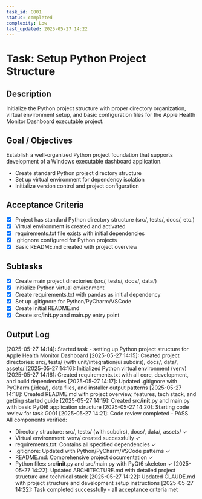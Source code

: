```yaml
---
task_id: G001
status: completed
complexity: Low
last_updated: 2025-05-27 14:22
---
```


# Task: Setup Python Project Structure

## Description
Initialize the Python project structure with proper directory organization, virtual environment setup, and basic configuration files for the Apple Health Monitor Dashboard executable project.

## Goal / Objectives
Establish a well-organized Python project foundation that supports development of a Windows executable dashboard application.
- Create standard Python project directory structure
- Set up virtual environment for dependency isolation
- Initialize version control and project configuration

## Acceptance Criteria
- [x] Project has standard Python directory structure (src/, tests/, docs/, etc.)
- [x] Virtual environment is created and activated
- [x] requirements.txt file exists with initial dependencies
- [x] .gitignore configured for Python projects
- [x] Basic README.md created with project overview

## Subtasks
- [x] Create main project directories (src/, tests/, docs/, data/)
- [x] Initialize Python virtual environment
- [x] Create requirements.txt with pandas as initial dependency
- [x] Set up .gitignore for Python/PyCharm/VSCode
- [x] Create initial README.md
- [x] Create src/__init__.py and main.py entry point

## Output Log
[2025-05-27 14:14]: Started task - setting up Python project structure for Apple Health Monitor Dashboard
[2025-05-27 14:15]: Created project directories: src/, tests/ (with unit/integration/ui subdirs), docs/, data/, assets/
[2025-05-27 14:16]: Initialized Python virtual environment (venv)
[2025-05-27 14:16]: Created requirements.txt with all core, development, and build dependencies
[2025-05-27 14:17]: Updated .gitignore with PyCharm (.idea/), data files, and installer output patterns
[2025-05-27 14:18]: Created README.md with project overview, features, tech stack, and getting started guide
[2025-05-27 14:19]: Created src/__init__.py and main.py with basic PyQt6 application structure
[2025-05-27 14:20]: Starting code review for task G001
[2025-05-27 14:21]: Code review completed - PASS. All components verified:
  - Directory structure: src/, tests/ (with subdirs), docs/, data/, assets/ ✓
  - Virtual environment: venv/ created successfully ✓
  - requirements.txt: Contains all specified dependencies ✓
  - .gitignore: Updated with Python/PyCharm/VSCode patterns ✓
  - README.md: Comprehensive project documentation ✓
  - Python files: src/__init__.py and src/main.py with PyQt6 skeleton ✓
[2025-05-27 14:22]: Updated ARCHITECTURE.md with detailed project structure and technical stack
[2025-05-27 14:22]: Updated CLAUDE.md with project structure and development setup instructions
[2025-05-27 14:22]: Task completed successfully - all acceptance criteria met